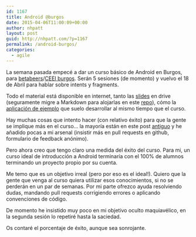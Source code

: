 ```yaml
---
id: 1167
title: Android @burgos
date: 2015-04-06T11:00:09+00:00
author: nhpatt
layout: post
guid: http://nhpatt.com/?p=1167
permalink: /android-burgos/
categories:
  - agile
---
```

La semana pasada empecé a dar un curso básico de Android en Burgos, para [betabeers](https://betabeers.com/community/betabeers-burgos-240/)/[CEEI burgos](http://ceeiburgos.es/). Serán 5 sesiones (de momento) y vuelvo el 18 de Abril para hablar sobre intents y fragments.

Todo el material está disponible en internet, tanto las [slides](http://kcy.me/1zlg2) en drive (seguramente migre a Markdown para alojarlas en este [repo](https://github.com/nhpatt/Android-en-Burgos)), cómo la [aplicación de ejemplo](https://github.com/nhpatt/MyConference) que suelo desarrollar al mismo tiempo que el curso.

Hay muchas cosas que intento hacer (con relativo éxito) para que la gente se implique más en el curso&#8230; la mayoría están en este post [antiguo](http://nhpatt.com/aprender-ensenando/) y he añadido pocas a mi arsenal (insistir más en pull requests en github, formulario de feedback anónimo).

Pero ahora creo que tengo claro una medida del éxito del curso. Para mi, un curso ideal de introducción a Android terminaría con el 100% de alumnos terminando un proyecto propio por su cuenta.

Me temo que es un objetivo irreal (pero por eso es el ideal!). Quiero que la gente que venga al curso quiera utilizar esos conocimientos, si no se perderán en un par de semanas. Por mi parte ofrezco ayuda resolviendo dudas, mandando pull requests corrigiendo errores o aplicando convenciones de código.

De momento he insistido muy poco en mi objetivo oculto maquiavélico, en la segunda sesión lo repetiré hasta la saciedad.

Os contaré el porcentaje de éxito, aunque sea sonrojante.

